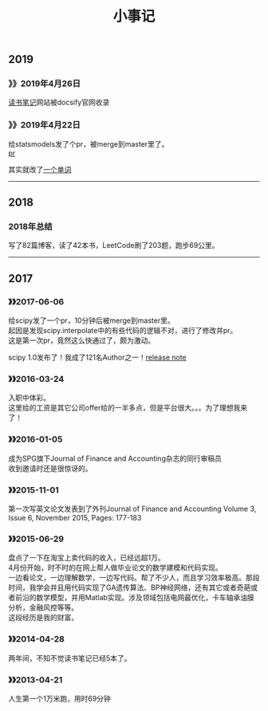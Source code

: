 ﻿---
layout: post
title: 小事记
categories: 橱窗
tags:
keywords:
description:
---

## 2019

### 》》2019年4月26日
[读书笔记](https://docsify.js.org/#/awesome?id=showcase)网站被docsify官网收录

### 》》2019年4月22日
给statsmodels发了个pr，被merge到master里了。  
[pr](https://github.com/statsmodels/statsmodels/pull/5567#event-2289882360)  

其实就改了[一个单词](https://github.com/statsmodels/statsmodels/blob/master/examples/notebooks/recursive_ls.ipynb)

--------------------------------------------

## 2018
### 2018年总结
写了82篇博客，读了42本书，LeetCode刷了203题，跑步69公里。

--------------------------------------------
## 2017

### 》》2017-06-06    
给scipy发了一个pr，10分钟后被merge到master里。  
起因是发现scipy.interpolate中的有些代码的逻辑不对，进行了修改并pr。  
这是第一次pr，竟然这么快通过了，颇为激动。  

scipy 1.0发布了！我成了121名Author之一！[release note](https://mail.python.org/pipermail/scipy-user/2017-October/037357.html)  

### 》》2016-03-24
入职中体彩。  
这里给的工资是其它公司offer给的一半多点，但是平台很大。。。为了理想我来了！  

### 》》2016-01-05
成为SPG旗下Journal of Finance and Accounting杂志的同行审稿员  
收到邀请时还是很惊讶的。

### 》》2015-11-01  
第一次写英文论文发表到了外刊Journal of Finance and Accounting Volume 3, Issue 6, November 2015, Pages: 177-183  


### 》》2015-06-29  
盘点了一下在淘宝上卖代码的收入，已经远超1万。  
4月份开始，时不时的在网上帮人做毕业论文的数学建模和代码实现。  
一边看论文，一边理解数学，一边写代码。帮了不少人，而且学习效率极高。那段时间，我学会并且用代码实现了GA遗传算法、BP神经网络，还有其它或者奇葩或者前沿的数学模型，并用Matlab实现。涉及领域包括电网最优化，卡车轴承油膜分析，金融风控等等。  
这段经历是我的财富。  

### 》》2014-04-28
两年间，不知不觉读书笔记已经5本了。  

### 》》2013-04-21
人生第一个1万米跑，用时69分钟

